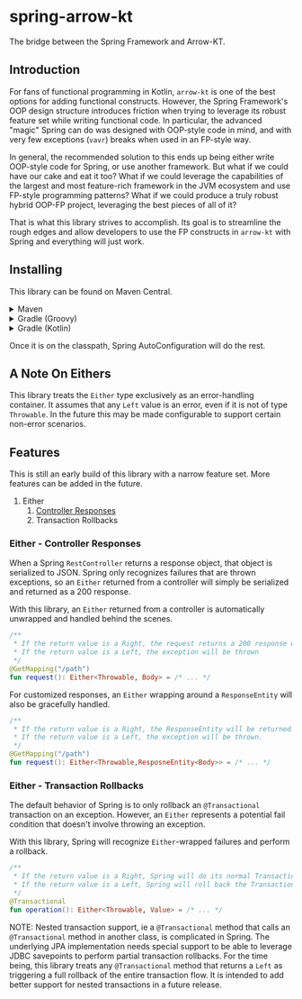 # spring-arrow-kt

The bridge between the Spring Framework and Arrow-KT.

## Introduction

For fans of functional programming in Kotlin, `arrow-kt` is one of the best options for adding functional constructs. However, the Spring Framework's OOP design structure introduces friction when trying to leverage its robust feature set while writing functional code. In particular, the advanced "magic" Spring can do was designed with OOP-style code in mind, and with very few exceptions (`vavr`) breaks when used in an FP-style way.

In general, the recommended solution to this ends up being either write OOP-style code for Spring, or use another framework. But what if we could have our cake and eat it too? What if we could leverage the capabilities of the largest and most feature-rich framework in the JVM ecosystem and use FP-style programming patterns? What if we could produce a truly robust hybrid OOP-FP project, leveraging the best pieces of all of it?

That is what this library strives to accomplish. Its goal is to streamline the rough edges and allow developers to use the FP constructs in `arrow-kt` with Spring and everything will just work.

## Installing

This library can be found on Maven Central.

<details>
<summary>Maven</summary>

```xml
<dependency>
    <groupId>io.github.craigmiller160</groupId>
    <artifactId>spring-arrow-kt</artifactId>
    <version>1.0.0</version>
</dependency>
```

</details>
<details>
<summary>Gradle (Groovy)</summary>

```groovy
implementation 'io.github.craigmiller160:spring-arrow-kt:1.0.0'
```

</details>
<details>
<summary>Gradle (Kotlin)</summary>

```kotlin
implementation("io.github.craigmiller160:spring-arrow-kt:1.0.0")
```

</details>

Once it is on the classpath, Spring AutoConfiguration will do the rest.

## A Note On Eithers

This library treats the `Either` type exclusively as an error-handling container. It assumes that any `Left` value is an error, even if it is not of type `Throwable`. In the future this may be made configurable to support certain non-error scenarios.

## Features

This is still an early build of this library with a narrow feature set. More features can be added in the future.

1. Either
   1. [Controller Responses](#either---controller-responses)
   2. Transaction Rollbacks

### Either - Controller Responses

When a Spring `RestController` returns a response object, that object is serialized to JSON. Spring only recognizes failures that are thrown exceptions, so an `Either` returned from a controller will simply be serialized and returned as a 200 response.

With this library, an `Either` returned from a controller is automatically unwrapped and handled behind the scenes.

```kotlin
/**
 * If the return value is a Right, the request returns a 200 response with the value of Body
 * If the return value is a Left, the exception will be thrown
 */
@GetMapping("/path")
fun request(): Either<Throwable, Body> = /* ... */
```

For customized responses, an `Either` wrapping around a `ResponseEntity` will also be gracefully handled.

```kotlin
/**
 * If the return value is a Right, the ResponseEntity will be returned.
 * If the return value is a Left, the exception will be thrown.
 */
@GetMapping("/path")
fun request(): Either<Throwable,ResposneEntity<Body>> = /* ... */
```

### Either - Transaction Rollbacks

The default behavior of Spring is to only rollback an `@Transactional` transaction on an exception. However, an `Either` represents a potential fail condition that doesn't involve throwing an exception.

With this library, Spring will recognize `Either`-wrapped failures and perform a rollback.

```kotlin
/**
 * If the return value is a Right, Spring will do its normal Transactional behavior.
 * If the return value is a Left, Spring will roll back the Transaction.
 */
@Transactional
fun operation(): Either<Throwable, Value> = /* ... */
```

NOTE: Nested transaction support, ie a `@Transactional` method that calls an `@Transactional` method in another class, is complicated in Spring. The underlying JPA implementation needs special support to be able to leverage JDBC savepoints to perform partial transaction rollbacks. For the time being, this library treats any `@Transactional` method that returns a `Left` as triggering a full rollback of the entire transaction flow. It is intended to add better support for nested transactions in a future release.